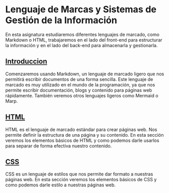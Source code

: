 # Lenguaje de Marcas y Sistemas de Gestión de la Información

En esta asignatura estudiaremos diferentes lenguajes de marcado, como Markdown o HTML, trabajaremos en el lado del front-end para estructurar la información y en el lado del back-end para almacenarla y gestionarla.

## [Introduccion](00_Introduccion/)

Comenzaremos usando Markdown, un lenguaje de marcado ligero que nos permitirá escribir documentos de una forma sencilla. Este lenguaje de marcado es muy utilizado en el mundo de la programación, ya que nos permite escribir documentación, blogs y contenido para páginas web rápidamente. También veremos otros lenguajes ligeros como Mermaid o Marp.

## [HTML](01_HTML/)

HTML es el lenguaje de marcado estándar para crear páginas web. Nos permite definir la estructura de una página y su contenido. En esta sección veremos los elementos básicos de HTML y como podemos darle usarlos para separar de forma efectiva nuestro contenido.

## [CSS](02_CSS/)

CSS es un lenguaje de estilos que nos permite dar formato a nuestras páginas web. En esta sección veremos los elementos básicos de CSS y como podemos darle estilo a nuestras páginas web.